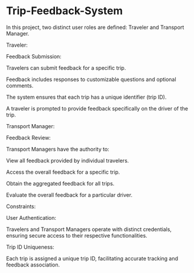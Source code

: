 # Trip-Feedback-System

In this project, two distinct user roles are defined: Traveler and Transport Manager.

Traveler:

Feedback Submission:

Travelers can submit feedback for a specific trip.

Feedback includes responses to customizable questions and optional comments.

The system ensures that each trip has a unique identifier (trip ID).

A traveler is prompted to provide feedback specifically on the driver of the trip.

Transport Manager:

Feedback Review:

Transport Managers have the authority to:

View all feedback provided by individual travelers.

Access the overall feedback for a specific trip.

Obtain the aggregated feedback for all trips.

Evaluate the overall feedback for a particular driver.

Constraints:

User Authentication:

Travelers and Transport Managers operate with distinct credentials, ensuring secure access to their respective functionalities.

Trip ID Uniqueness:

Each trip is assigned a unique trip ID, facilitating accurate tracking and feedback association.
